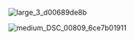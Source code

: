 ![large_3_d00689de8b](https://github.com/sjsone/sjsone/assets/87149727/0eca3478-5bc1-401d-b6e3-0146d361a032)

![medium_DSC_00809_6ce7b01911](https://github.com/sjsone/sjsone/assets/87149727/8dfd1095-73ac-4e2f-b21c-397ee8e8ec40)
